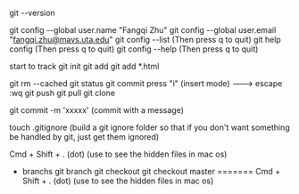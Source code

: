 git --version

git config --global user.name "Fangqi Zhu"
git config --global user.email "fangqi.zhu@mavs.uta.edu"
git config --list     (Then press q to quit)
git help config       (Then press q to quit)
git config --help     (Then press q to quit)

start to track
git init
git add <file>
git add *.html

git rm --cached <file>
git status
git commit      press "i" (insert mode) ---> escape :wq
git push
git pull
git clone

git commit -m 'xxxxx'  (commit with a message)

touch .gitignore (build a git ignore folder so that if you don't want something be handled by git, just get them ignored)

Cmd + Shift + . (dot) (use to see the hidden files in mac os)

* branchs
git branch
git checkout <branch>
git checkout master
=======
Cmd + Shift + . (dot) (use to see the hidden files in mac os)

